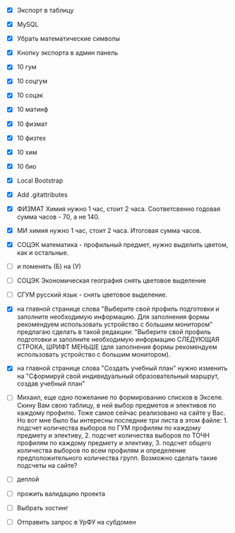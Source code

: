 - [x] Экспорт в таблицу

- [x] MySQL

- [x] Убрать математические символы

- [x] Кнопку экспорта в админ панель

- [x] 10 гум
- [x] 10 соцгум
- [x] 10 соцэк
- [x] 10 матинф
- [x] 10 физмат
- [x] 10 физтех
- [x] 10 хим
- [x] 10 био

- [x] Local Bootstrap

- [x] Add .gitattributes

- [x] ФИЗМАТ Химия  нужно 1 час, стоит 2 часа. Соответсвенно годовая сумма часов - 70, а не 140.

- [x] МИ химия нужно 1 час, стоит 2 часа. Итоговая сумма часов.

- [x] СОЦЭК математика - профильный предмет, нужно выделить цветом, как и остальные.

- [ ] и поменять (Б) на (У)

- [ ] СОЦЭК Экономическая география снять цветовое выделение

- [ ] СГУМ русский язык - снять цветовое выделение.

- [x] на главной странице слова "Выберите свой профиль подготовки и заполните необходимую информацию. Для заполнения формы рекомендуем использовать устройство с большим монитором" предлагаю сделать в такой редакции: "Выберите свой профиль подготовки и заполните необходимую информацию СЛЕДУЮЩАЯ СТРОКА, ШРИФТ МЕНЬШЕ (для заполнения формы рекомендуем использовать устройство с большим монитором).

- [x] на главной странице слова "Создать учебный план" нужно изменить на "Сформируй свой индивидуальный образовательный маршрут, создав учебный план"

- [ ] Михаил, еще одно пожелание по формированию списков в Экселе. Скину Вам свою таблицу, в ней выбор предметов и элективов по каждому профилю. Тоже самое сейчас реализовано на сайте у Вас. Но вот мне было бы интересны последние три листа в этом файле: 1. подсчет количества выборов по ГУМ профилям по каждому предмету и элективу, 2. подсчет количества выборов по ТОЧН профилям по каждому предмету и элективу, 3. подсчет общего количества выборов по всем профилям и определение предположительного количества групп. Возможно сделать такие подсчеты на сайте?

- [ ] деплой

- [ ] прожить валидацию проекта

- [ ] Выбрать хостинг

- [ ] Отправить запрос в УрФУ на субдомен
